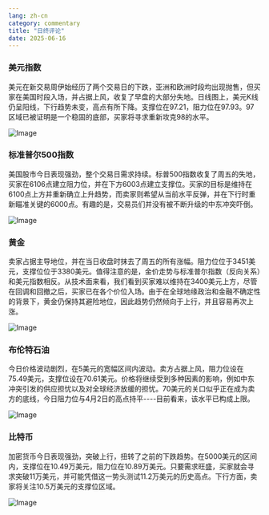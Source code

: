 ```yaml
---
lang: zh-cn
category: commentary
title: "日终评论"
date: 2025-06-16
---
```


### 美元指数

美元在新交易周伊始经历了两个交易日的下跌，亚洲和欧洲时段均出现抛售，但买家在美国时段入场，并占据上风，收复了早盘的大部分失地。日线图上，美元K线仍呈阳线，下行趋势未变，高点有所下降。支撑位在97.21，阻力位在97.93。97区域已被证明是一个稳固的底部，买家将寻求重新攻克98的水平。

![Image](https://markleighedu.github.io/img/Jun-2025/16-Jun-2025/usdindex.jpg)

### 标准普尔500指数

美国股市今日表现强劲，整个交易日需求持续。标普500指数收复了周五的失地，买家在6106点建立阻力位，并在下方6003点建立支撑位。买家的目标是维持在6100点上方并重新确立上升趋势，而卖家则希望从当前水平反弹，并在下行时重新瞄准关键的6000点。有趣的是，交易员们并没有被不断升级的中东冲突吓倒。

![Image](https://markleighedu.github.io/img/Jun-2025/16-Jun-2025/sp500.jpg)

### 黄金

卖家占据主导地位，并在当日收盘时抹去了周五的所有涨幅。阻力位位于3451美元，支撑位位于3380美元。值得注意的是，金价走势与标准普尔指数（反向关系）和美元指数相反。从技术面来看，我们看到买家难以维持在3400美元上方，尽管在回调和回撤之后，买家已在各个价位入场。由于在全球地缘政治和金融不确定性的背景下，黄金仍保持其避险地位，因此趋势仍然倾向于上行，并且容易再次上涨。

![Image](https://markleighedu.github.io/img/Jun-2025/16-Jun-2025/gold.jpg)

### 布伦特石油

今日价格波动剧烈，在5美元的宽幅区间内波动。卖方占据上风，阻力位设在75.49美元，支撑位设在70.61美元。价格将继续受到多种因素的影响，例如中东冲突引发的供应担忧以及对全球经济放缓的担忧。70美元的关口似乎正在成为卖方的底线，今日阻力位与4月2日的高点持平----目前看来，该水平已构成上限。

![Image](https://markleighedu.github.io/img/Jun-2025/16-Jun-2025/brentoil.jpg)

### 比特币

加密货币今日表现强劲，突破上行，扭转了之前的下跌趋势。在5000美元的区间内，支撑位在10.49万美元，阻力位在10.89万美元。只要需求旺盛，买家就会寻求突破11万美元，并可能凭借这一势头测试11.2万美元的历史高点。下行方面，卖家将关注10.5万美元的支撑位区域。

![Image](https://markleighedu.github.io/img/Jun-2025/16-Jun-2025/bitcoin.jpg)

